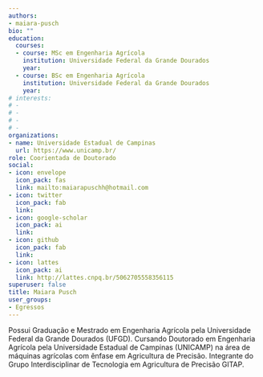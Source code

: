 ```yaml
---
authors:
- maiara-pusch
bio: ""
education:
  courses:
  - course: MSc em Engenharia Agrícola
    institution: Universidade Federal da Grande Dourados
    year: 
  - course: BSc em Engenharia Agrícola
    institution: Universidade Federal da Grande Dourados
    year: 
# interests:
# - 
# - 
# - 
# - 
organizations:
- name: Universidade Estadual de Campinas
  url: https://www.unicamp.br/
role: Coorientada de Doutorado
social:
- icon: envelope
  icon_pack: fas
  link: mailto:maiarapuschh@hotmail.com
- icon: twitter
  icon_pack: fab
  link: 
- icon: google-scholar
  icon_pack: ai
  link: 
- icon: github
  icon_pack: fab
  link: 
- icon: lattes
  icon_pack: ai
  link: http://lattes.cnpq.br/5062705558356115
superuser: false
title: Maiara Pusch
user_groups:
- Egressos
---
```


Possui Graduação e Mestrado em Engenharia Agrícola pela Universidade Federal da Grande Dourados (UFGD). Cursando Doutorado em Engenharia Agrícola pela Universidade Estadual de Campinas (UNICAMP) na área de máquinas agrícolas com ênfase em Agricultura de Precisão. Integrante do Grupo Interdisciplinar de Tecnologia em Agricultura de Precisão GITAP.
